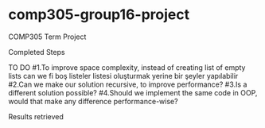 # comp305-group16-project
COMP305 Term Project

Completed Steps 


TO DO
#1.To improve space complexity, instead of creating list of empty lists can we fi  boş listeler listesi oluşturmak yerine bir şeyler yapılabilir
#2.Can we make our solution recursive, to improve performance?
#3.Is a different solution possible?
#4.Should we implement the same code in OOP, would that make any difference performance-wise?

Results retrieved
